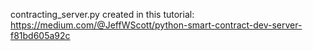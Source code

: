 contracting_server.py created in this tutorial:
https://medium.com/@JeffWScott/python-smart-contract-dev-server-f81bd605a92c

